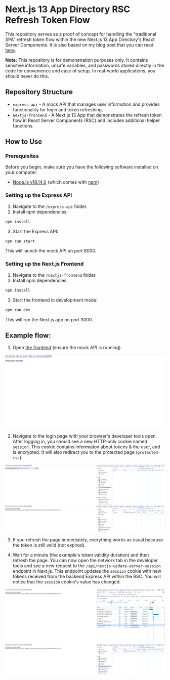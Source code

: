 # Next.js 13 App Directory RSC Refresh Token Flow

This repository serves as a proof of concept for handling the "traditional SPA" refresh token flow within the new Next.js 13 App Directory's React Server Components. It is also based on my blog post that you can read [here](https://google.com/).

**Note:** This repository is for demonstration purposes only. It contains sensitive information, unsafe variables, and passwords stored directly in the code for convenience and ease of setup. In real-world applications, you should never do this.

## Repository Structure

- `express-api` - A mock API that manages user information and provides functionality for login and token refreshing.
- `nextjs-frontend` - A Next.js 13 App that demonstrates the refresh token flow in React Server Components (RSC) and includes additional helper functions.

## How to Use

### Prerequisites

Before you begin, make sure you have the following software installed on your computer:

- [Node.js v18.14.0](https://nodejs.org/dist/v18.14.0) (which comes with [npm](https://npmjs.com))

### Setting up the Express API

1. Navigate to the `/express-api` folder.
2. Install npm dependencies:
```bash
npm install
```
3. Start the Express API:
```bash
npm run start
```
This will launch the mock API on port 8000.

### Setting up the Next.js Frontend

1. Navigate to the `/nextjs-frontend` folder.
2. Install npm dependencies:
```bash
npm install
```
3. Start the frontend in development mode:
```bash
npm run dev
```
This will run the Next.js app on port 3000.

## Example flow:

1. Open [the frontend](http://localhost:3000) (ensure the mock API is running).

![Home page](./images/1-home-page.png)

2. Navigate to the login page with your browser's developer tools open. After logging in, you should see a new HTTP-only cookie named `session`. This cookie contains information about tokens & the user, and is encrypted. It will also redirect you to the protected page (`protected-rsc`).

![Login page](./images/2-login-page-and-cookies.png)
![After first login](./images/3-new-cookie-after-login.png)

3. If you refresh the page immediately, everything works as usual because the token is still valid (not expired).

4. Wait for a minute (the example's token validity duration) and then refresh the page. You can now open the network tab in the developer tools and see a new request to the `/api/nextjs-update-server-session` endpoint in Next.js. This endpoint updates the `session` cookie with new tokens received from the backend Express API within the RSC. You will notice that the `session` cookie's value has changed.

![Session update component calls the NextJS API Route](./images/4-session-gets-updated.png)
![New cookie value after cookie is updated](./images/5-new-cookie-value.png)
